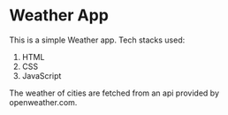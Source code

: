 # Weather App

This is a simple Weather app.
Tech stacks used:

1. HTML
2. CSS
3. JavaScript

The weather of cities are fetched from an api provided by openweather.com.
